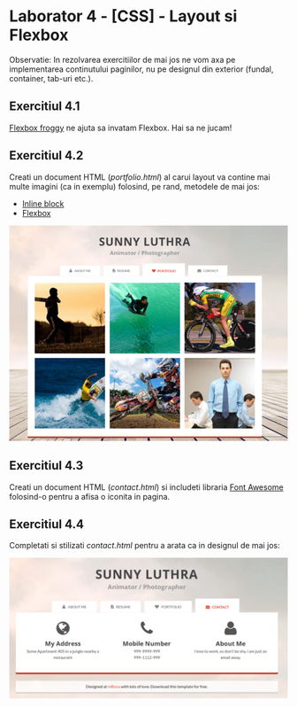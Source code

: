 # Laborator 4 - [CSS] - Layout si Flexbox

Observatie: In rezolvarea exercitiilor de mai jos ne vom axa pe implementarea continutului paginilor, nu pe designul din exterior (fundal, container, tab-uri etc.).

## Exercitiul 4.1

[Flexbox froggy](https://flexboxfroggy.com/) ne ajuta sa invatam Flexbox. Hai sa ne jucam!

## Exercitiul 4.2

Creati un document HTML (*portfolio.html*) al carui layout va contine mai multe imagini (ca in exemplu) folosind, pe rand, metodele de mai jos:

* [Inline block](https://iamsteve.me/blog/entry/inline_block)
* [Flexbox](https://css-tricks.com/snippets/css/a-guide-to-flexbox/)

![Design website personal - portfolio](personal-website-portfolio.png)

## Exercitiul 4.3

Creati un document HTML (*contact.html*) si includeti libraria [Font Awesome](http://fontawesome.io/) folosind-o pentru a afisa o iconita in pagina.

## Exercitiul 4.4

Completati si stilizati *contact.html* pentru a arata ca in designul de mai jos:

![Design website personal - contact](personal-website-contact.png)
